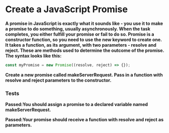 # Create a JavaScript Promise

**A promise in JavaScript is exactly what it sounds like - you use it to make a promise to do something, usually asynchronously. When the task completes, you either fulfill your promise or fail to do so. Promise is a constructor function, so you need to use the new keyword to create one. It takes a function, as its argument, with two parameters - resolve and reject. These are methods used to determine the outcome of the promise. The syntax looks like this:**

```js
const myPromise = new Promise((resolve, reject) => {});
```

**Create a new promise called makeServerRequest. Pass in a function with resolve and reject parameters to the constructor.**

### Tests

**Passed:You should assign a promise to a declared variable named makeServerRequest.**

**Passed:Your promise should receive a function with resolve and reject as parameters.**
